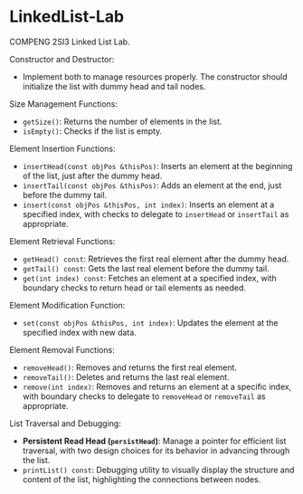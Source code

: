 # LinkedList-Lab
COMPENG 2SI3 Linked List Lab.

Constructor and Destructor:
- Implement both to manage resources properly. The constructor should initialize the list with dummy head and tail nodes.

Size Management Functions:
- `getSize()`: Returns the number of elements in the list.
- `isEmpty()`: Checks if the list is empty.

Element Insertion Functions:
- `insertHead(const objPos &thisPos)`: Inserts an element at the beginning of the list, just after the dummy head.
- `insertTail(const objPos &thisPos)`: Adds an element at the end, just before the dummy tail.
- `insert(const objPos &thisPos, int index)`: Inserts an element at a specified index, with checks to delegate to `insertHead` or `insertTail` as appropriate.

Element Retrieval Functions:
- `getHead() const`: Retrieves the first real element after the dummy head.
- `getTail() const`: Gets the last real element before the dummy tail.
- `get(int index) const`: Fetches an element at a specified index, with boundary checks to return head or tail elements as needed.

Element Modification Function:
- `set(const objPos &thisPos, int index)`: Updates the element at the specified index with new data.

Element Removal Functions:
- `removeHead()`: Removes and returns the first real element.
- `removeTail()`: Deletes and returns the last real element.
- `remove(int index)`: Removes and returns an element at a specific index, with boundary checks to delegate to `removeHead` or `removeTail` as appropriate.

List Traversal and Debugging:
- **Persistent Read Head (`persistHead`)**: Manage a pointer for efficient list traversal, with two design choices for its behavior in advancing through the list.
- `printList() const`: Debugging utility to visually display the structure and content of the list, highlighting the connections between nodes.

